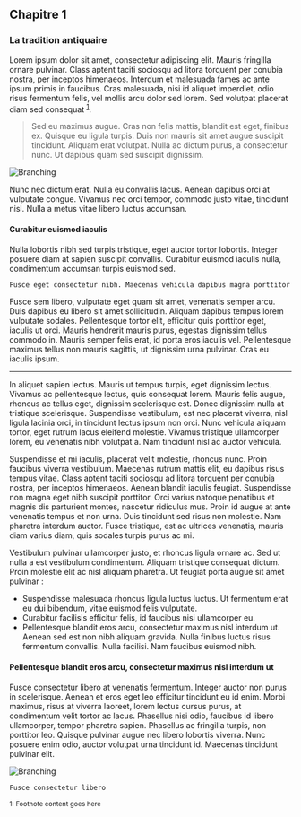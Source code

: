 ## Chapitre 1
### La tradition antiquaire

Lorem ipsum dolor sit amet, consectetur adipiscing elit. Mauris fringilla ornare pulvinar. Class aptent taciti sociosqu ad litora torquent per conubia nostra, per inceptos himenaeos. Interdum et malesuada fames ac ante ipsum primis in faucibus. Cras malesuada, nisi id aliquet imperdiet, odio risus fermentum felis, vel mollis arcu dolor sed lorem. Sed volutpat placerat diam sed consequat <sup>[1](#myfootnote1)</sup>.

> Sed eu maximus augue. Cras non felis mattis, blandit est eget, finibus ex. Quisque eu ligula turpis. Duis non mauris sit amet augue suscipit tincidunt. Aliquam erat volutpat. Nulla ac dictum purus, a consectetur nunc. Ut dapibus quam sed suscipit dignissim.

![Branching](https://www.albion-prints.com/ekmps/shops/albionprint/images/Winkelmann-Monumenti-Antichi-1821-Antique-Print-138-271391-p.jpg)


Nunc nec dictum erat. Nulla eu convallis lacus. Aenean dapibus orci at vulputate congue. Vivamus nec orci tempor, commodo justo vitae, tincidunt nisl. Nulla a metus vitae libero luctus accumsan.

#### Curabitur euismod iaculis
Nulla lobortis nibh sed turpis tristique, eget auctor tortor lobortis. Integer posuere diam at sapien suscipit convallis. Curabitur euismod iaculis nulla, condimentum accumsan turpis euismod sed.

```txt
Fusce eget consectetur nibh. Maecenas vehicula dapibus magna porttitor volutpat. Maecenas accumsan nibh lacus, nec fringilla nisi malesuada vitae. Nulla feugiat felis vel est iaculis luctus. Donec in nulla et mauris dictum sagittis. Fusce aliquet felis quis luctus aliquam. Ut mi tellus, tempor nec nunc in, cursus vulputate augue. Phasellus commodo porttitor ante, iaculis semper est suscipit nec.
```

Fusce sem libero, vulputate eget quam sit amet, venenatis semper arcu. Duis dapibus eu libero sit amet sollicitudin. Aliquam dapibus tempus lorem vulputate sodales. Pellentesque tortor elit, efficitur quis porttitor eget, iaculis ut orci. Mauris hendrerit mauris purus, egestas dignissim tellus commodo in. Mauris semper felis erat, id porta eros iaculis vel. Pellentesque maximus tellus non mauris sagittis, ut dignissim urna pulvinar. Cras eu iaculis ipsum.

* * *

In aliquet sapien lectus. Mauris ut tempus turpis, eget dignissim lectus. Vivamus ac pellentesque lectus, quis consequat lorem. Mauris felis augue, rhoncus ac tellus eget, dignissim scelerisque est. Donec dignissim nulla at tristique scelerisque. Suspendisse vestibulum, est nec placerat viverra, nisl ligula lacinia orci, in tincidunt lectus ipsum non orci. Nunc vehicula aliquam tortor, eget rutrum lacus eleifend molestie. Vivamus tristique ullamcorper lorem, eu venenatis nibh volutpat a. Nam tincidunt nisl ac auctor vehicula.

Suspendisse et mi iaculis, placerat velit molestie, rhoncus nunc. Proin faucibus viverra vestibulum. Maecenas rutrum mattis elit, eu dapibus risus tempus vitae. Class aptent taciti sociosqu ad litora torquent per conubia nostra, per inceptos himenaeos. Aenean blandit iaculis feugiat. Suspendisse non magna eget nibh suscipit porttitor. Orci varius natoque penatibus et magnis dis parturient montes, nascetur ridiculus mus. Proin id augue at ante venenatis tempus et non urna. Duis tincidunt sed risus non molestie. Nam pharetra interdum auctor. Fusce tristique, est ac ultrices venenatis, mauris diam varius diam, quis sodales turpis purus ac mi.

Vestibulum pulvinar ullamcorper justo, et rhoncus ligula ornare ac. Sed ut nulla a est vestibulum condimentum. Aliquam tristique consequat dictum. Proin molestie elit ac nisl aliquam pharetra. Ut feugiat porta augue sit amet pulvinar :
* Suspendisse malesuada rhoncus ligula luctus luctus. Ut fermentum erat eu dui bibendum, vitae euismod felis vulputate.
*  Curabitur facilisis efficitur felis, id faucibus nisi ullamcorper eu.
* Pellentesque blandit eros arcu, consectetur maximus nisl interdum ut. Aenean sed est non nibh aliquam gravida. Nulla finibus luctus risus fermentum convallis. Nulla facilisi. Nam faucibus euismod nibh.

#### Pellentesque blandit eros arcu, consectetur maximus nisl interdum ut

Fusce consectetur libero at venenatis fermentum. Integer auctor non purus in scelerisque. Aenean et eros eget leo efficitur tincidunt eu id enim. Morbi maximus, risus at viverra laoreet, lorem lectus cursus purus, at condimentum velit tortor ac lacus. Phasellus nisi odio, faucibus id libero ullamcorper, tempor pharetra sapien. Phasellus ac fringilla turpis, non porttitor leo. Quisque pulvinar augue nec libero lobortis viverra. Nunc posuere enim odio, auctor volutpat urna tincidunt id. Maecenas tincidunt pulvinar elit.

![Branching](https://www.albion-prints.com/ekmps/shops/albionprint/images/Winkelmann-Monumenti-Antichi-1821-Antique-Print-138-271391-p.jpg)

```txt
Fusce consectetur libero
```

<p>
<small>
<a name="myfootnote1">1</a>: Footnote content goes here
</small>
</p>
